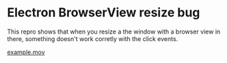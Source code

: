 # Electron BrowserView resize bug

This repro shows that when you resize a the window with a browser view in there, something doesn't work corretly with the click events.

[example.mov](./example.mov)